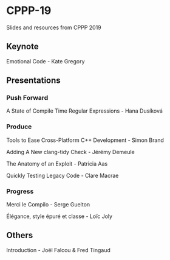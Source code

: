 # CPPP-19

Slides and resources from CPPP 2019

## Keynote

Emotional Code - Kate Gregory

## Presentations

### Push Forward

A State of Compile Time Regular Expressions - Hana Dusíková

### Produce

Tools to Ease Cross-Platform C++ Development - Simon Brand

Adding A New clang-tidy Check - Jérémy Demeule

The Anatomy of an Exploit - Patricia Aas

Quickly Testing Legacy Code - Clare Macrae

### Progress

Merci le Compilo - Serge Guelton

Élégance, style épuré et classe - Loïc Joly

## Others

Introduction - Joël Falcou & Fred Tingaud
